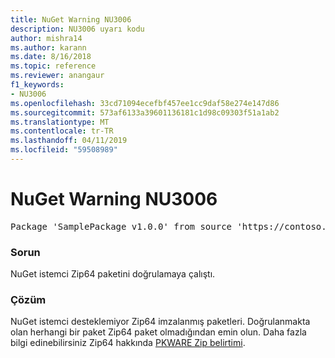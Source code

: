 ```yaml
---
title: NuGet Warning NU3006
description: NU3006 uyarı kodu
author: mishra14
ms.author: karann
ms.date: 8/16/2018
ms.topic: reference
ms.reviewer: anangaur
f1_keywords:
- NU3006
ms.openlocfilehash: 33cd71094ecefbf457ee1cc9daf58e274e147d86
ms.sourcegitcommit: 573af6133a39601136181c1d98c09303f51a1ab2
ms.translationtype: MT
ms.contentlocale: tr-TR
ms.lasthandoff: 04/11/2019
ms.locfileid: "59508989"
---
```

# <a name="nuget-warning-nu3006"></a>NuGet Warning NU3006

<pre>Package 'SamplePackage v1.0.0' from source 'https://contoso.com/index.json': Signed Zip64 packages are not supported.</pre>

### <a name="issue"></a>Sorun

NuGet istemci Zip64 paketini doğrulamaya çalıştı.


### <a name="solution"></a>Çözüm

NuGet istemci desteklemiyor Zip64 imzalanmış paketleri. Doğrulanmakta olan herhangi bir paket Zip64 paket olmadığından emin olun. Daha fazla bilgi edinebilirsiniz Zip64 hakkında [PKWARE Zip belirtimi](https://pkware.cachefly.net/webdocs/casestudies/APPNOTE.TXT).


